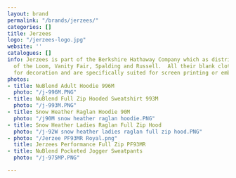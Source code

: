 ```yaml
---
layout: brand
permalink: "/brands/jerzees/"
categories: []
title: Jerzees
logo: "/jerzees-logo.jpg"
website: ''
catalogues: []
info: Jerzees is part of the Berkshire Hathaway Company which as distributes Fruit
  of the Loom, Vanity Fair, Spalding and Russell.  All their blank clothing is designed
  for decoration and are specifically suited for screen printing or embroidery.
photos:
- title: NuBlend Adult Hoodie 996M
  photo: "/j-996M.PNG"
- title: NuBlend Full Zip Hooded Sweatshirt 993M
  photo: "/j-993M.PNG"
- title: Snow Heather Raglan Hoodie 90M
  photo: "/j90M snow heather raglan hoodie.PNG"
- title: Snow Heather Ladies Raglan Full Zip Hood
  photo: "/j-92W snow heather ladies raglan full zip hood.PNG"
- photo: "/Jerzee PF93MR Royal.png"
  title: Jerzees Performance Full Zip PF93MR
- title: NuBlend Pocketed Jogger Sweatpants
  photo: "/j-975MP.PNG"

---
```

